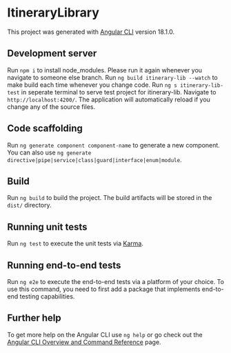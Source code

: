 # ItineraryLibrary

This project was generated with [Angular CLI](https://github.com/angular/angular-cli) version 18.1.0.

## Development server

Run `npm i` to install node_modules. Please run it again whenever you navigate to someone else branch.
Run `ng build itinerary-lib --watch` to make build each time whenever you change code.
Run `ng s itinerary-lib-test` in seperate terminal to serve test project for itinerary-lib.
Navigate to `http://localhost:4200/`. The application will automatically reload if you change any of the source files.

## Code scaffolding

Run `ng generate component component-name` to generate a new component. You can also use `ng generate directive|pipe|service|class|guard|interface|enum|module`.

## Build

Run `ng build` to build the project. The build artifacts will be stored in the `dist/` directory.

## Running unit tests

Run `ng test` to execute the unit tests via [Karma](https://karma-runner.github.io).

## Running end-to-end tests

Run `ng e2e` to execute the end-to-end tests via a platform of your choice. To use this command, you need to first add a package that implements end-to-end testing capabilities.

## Further help

To get more help on the Angular CLI use `ng help` or go check out the [Angular CLI Overview and Command Reference](https://angular.dev/tools/cli) page.
